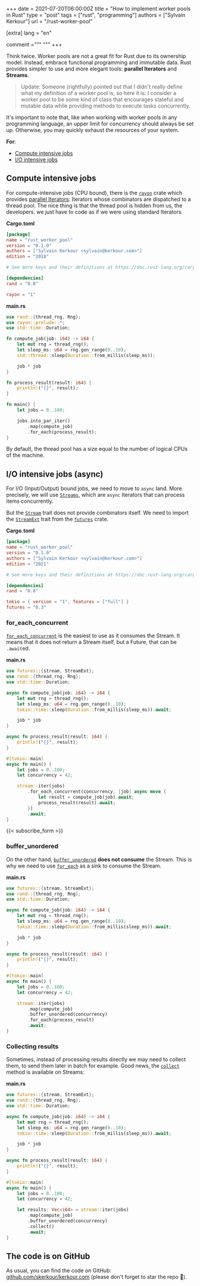+++
date = 2021-07-20T06:00:00Z
title = "How to implement worker pools in Rust"
type = "post"
tags = ["rust", "programming"]
authors = ["Sylvain Kerkour"]
url = "/rust-worker-pool"

[extra]
lang = "en"

comment ="""
"""
+++

Think twice. Worker pools are not a great fit for Rust due to its ownership model. Instead, embrace functional programming and immutable data. Rust provides simpler to use and more elegant tools: **parallel Iterators** and **Streams**.

> Update: Someone (rightfully) pointed out that I didn't really define what my definition of a worker pool is, so here it is: I consider a worker pool to be some kind of class that encourages stateful and mutable data while providing methods to execute tasks concurrently.

It's important to note that, like when working with worker pools in any programming language, an upper limit for concurrency should always be set up. Otherwise, you may quickly exhaust the resources of your system.

**For**:
* [Compute intensive jobs](#compute-intensive-jobs)
* [I/O intensive jobs](#io-intensive-jobs-async)


## Compute intensive jobs

For compute-intensive jobs (CPU bound), there is the [`rayon`](https://docs.rs/rayon/) crate which provides [parallel Iterators](https://docs.rs/rayon/latest/rayon/iter/trait.ParallelIterator.html): Iterators whose combinators are dispatched to a thread pool. The nice thing is that the thread pool is hidden from us, the developers. we just have to code as if we were using standard Iterators.

**Cargo.toml**
```toml
[package]
name = "rust_worker_pool"
version = "0.1.0"
authors = ["Sylvain Kerkour <sylvain@kerkour.com>"]
edition = "2018"

# See more keys and their definitions at https://doc.rust-lang.org/cargo/reference/manifest.html

[dependencies]
rand = "0.8"

rayon = "1"
```

**main.rs**
```rust
use rand::{thread_rng, Rng};
use rayon::prelude::*;
use std::time::Duration;

fn compute_job(job: i64) -> i64 {
    let mut rng = thread_rng();
    let sleep_ms: u64 = rng.gen_range(0..10);
    std::thread::sleep(Duration::from_millis(sleep_ms));

    job * job
}

fn process_result(result: i64) {
    println!("{}", result);
}

fn main() {
    let jobs = 0..100;

    jobs.into_par_iter()
        .map(compute_job)
        .for_each(process_result);
}
```

By default, the thread pool has a size equal to the number of logical CPUs of the machine.


## I/O intensive jobs (async)

For I/O (Input/Output) bound jobs, we need to move to `async` land. More precisely, we will use [`Streams`](https://docs.rs/futures/latest/futures/stream/trait.Stream.html), which are `async` Iterators that can process items concurrently.

But the [`Stream`](https://docs.rs/futures/latest/futures/stream/trait.Stream.html) trait does not provide combinators itself. We need to import the [`StreamExt`](https://docs.rs/futures/latest/futures/stream/trait.StreamExt.html) trait from the [`futures`](https://docs.rs/futures/latest/futures) crate.

**Cargo.toml**
```toml
[package]
name = "rust_worker_pool"
version = "0.1.0"
authors = ["Sylvain Kerkour <sylvain@kerkour.com>"]
edition = "2021"

# See more keys and their definitions at https://doc.rust-lang.org/cargo/reference/manifest.html

[dependencies]
rand = "0.8"

tokio = { version = "1", features = ["full"] }
futures = "0.3"
```


### for_each_concurrent

[`for_each_concurrent`](https://docs.rs/futures/latest/futures/stream/trait.StreamExt.html#method.for_each_concurrent) is the easiest to use as it consumes the Stream. It means that it does not return a Stream itself, but a Future, that can be `.await`ed.


**main.rs**
```rust
use futures::{stream, StreamExt};
use rand::{thread_rng, Rng};
use std::time::Duration;

async fn compute_job(job: i64) -> i64 {
    let mut rng = thread_rng();
    let sleep_ms: u64 = rng.gen_range(0..10);
    tokio::time::sleep(Duration::from_millis(sleep_ms)).await;

    job * job
}

async fn process_result(result: i64) {
    println!("{}", result);
}

#[tokio::main]
async fn main() {
    let jobs = 0..100;
    let concurrency = 42;

    stream::iter(jobs)
        .for_each_concurrent(concurrency, |job| async move {
            let result = compute_job(job).await;
            process_result(result).await;
        })
        .await;
}
```

{{< subscribe_form >}}


### buffer_unordered

On the other hand, [`buffer_unordered`](https://docs.rs/futures/latest/futures/stream/trait.StreamExt.html#method.buffer_unordered) **does not consume** the Stream. This is why we need to use [`for_each`](https://docs.rs/futures/latest/futures/stream/trait.StreamExt.html#method.for_each) as a sink to consume the Stream.

**main.rs**
```rust
use futures::{stream, StreamExt};
use rand::{thread_rng, Rng};
use std::time::Duration;

async fn compute_job(job: i64) -> i64 {
    let mut rng = thread_rng();
    let sleep_ms: u64 = rng.gen_range(0..10);
    tokio::time::sleep(Duration::from_millis(sleep_ms)).await;

    job * job
}

async fn process_result(result: i64) {
    println!("{}", result);
}

#[tokio::main]
async fn main() {
    let jobs = 0..100;
    let concurrency = 42;

    stream::iter(jobs)
        .map(compute_job)
        .buffer_unordered(concurrency)
        .for_each(process_result)
        .await;
}
```


### Collecting results

Sometimes, instead of processing results directly we may need to collect them, to send them later in batch for example. Good news, the [`collect`](https://docs.rs/futures/latest/futures/stream/trait.StreamExt.html#method.collect) method is available on Streams:

**main.rs**
```rust
use futures::{stream, StreamExt};
use rand::{thread_rng, Rng};
use std::time::Duration;

async fn compute_job(job: i64) -> i64 {
    let mut rng = thread_rng();
    let sleep_ms: u64 = rng.gen_range(0..10);
    tokio::time::sleep(Duration::from_millis(sleep_ms)).await;

    job * job
}

async fn process_result(result: i64) {
    println!("{}", result);
}

#[tokio::main]
async fn main() {
    let jobs = 0..100;
    let concurrency = 42;

    let results: Vec<i64> = stream::iter(jobs)
        .map(compute_job)
        .buffer_unordered(concurrency)
        .collect()
        .await;
}
```




## The code is on GitHub

As usual, you can find the code on GitHub: [github.com/skerkour/kerkour.com](https://github.com/skerkour/kerkour.com/tree/main/blog/2021/rust_worker_pool) (please don't forget to star the repo 🙏).



<!-- My ebook Black Hat Rust is now in Beta! Get it online here: -->
<!-- Want to learn more? Get book Black Hat Rust, where, from theory to practice, we will use Rust to hack the planet. -->
